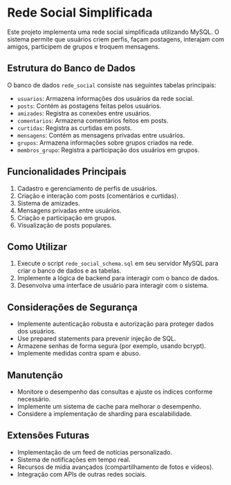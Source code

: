 # Rede Social Simplificada

Este projeto implementa uma rede social simplificada utilizando MySQL. O sistema permite que usuários criem perfis, façam postagens, interajam com amigos, participem de grupos e troquem mensagens.

## Estrutura do Banco de Dados

O banco de dados `rede_social` consiste nas seguintes tabelas principais:

- `usuarios`: Armazena informações dos usuários da rede social.
- `posts`: Contém as postagens feitas pelos usuários.
- `amizades`: Registra as conexões entre usuários.
- `comentarios`: Armazena comentários feitos em posts.
- `curtidas`: Registra as curtidas em posts.
- `mensagens`: Contém as mensagens privadas entre usuários.
- `grupos`: Armazena informações sobre grupos criados na rede.
- `membros_grupo`: Registra a participação dos usuários em grupos.

## Funcionalidades Principais

1. Cadastro e gerenciamento de perfis de usuários.
2. Criação e interação com posts (comentários e curtidas).
3. Sistema de amizades.
4. Mensagens privadas entre usuários.
5. Criação e participação em grupos.
6. Visualização de posts populares.

## Como Utilizar

1. Execute o script `rede_social_schema.sql` em seu servidor MySQL para criar o banco de dados e as tabelas.
2. Implemente a lógica de backend para interagir com o banco de dados.
3. Desenvolva uma interface de usuário para interagir com o sistema.

## Considerações de Segurança

- Implemente autenticação robusta e autorização para proteger dados dos usuários.
- Use prepared statements para prevenir injeção de SQL.
- Armazene senhas de forma segura (por exemplo, usando bcrypt).
- Implemente medidas contra spam e abuso.

## Manutenção

- Monitore o desempenho das consultas e ajuste os índices conforme necessário.
- Implemente um sistema de cache para melhorar o desempenho.
- Considere a implementação de sharding para escalabilidade.

## Extensões Futuras

- Implementação de um feed de notícias personalizado.
- Sistema de notificações em tempo real.
- Recursos de mídia avançados (compartilhamento de fotos e vídeos).
- Integração com APIs de outras redes sociais.


